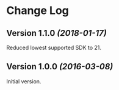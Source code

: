 Change Log
==========

Version 1.1.0 *(2018-01-17)*
----------------------------

Reduced lowest supported SDK to 21.

Version 1.0.0 *(2016-03-08)*
----------------------------

Initial version.
